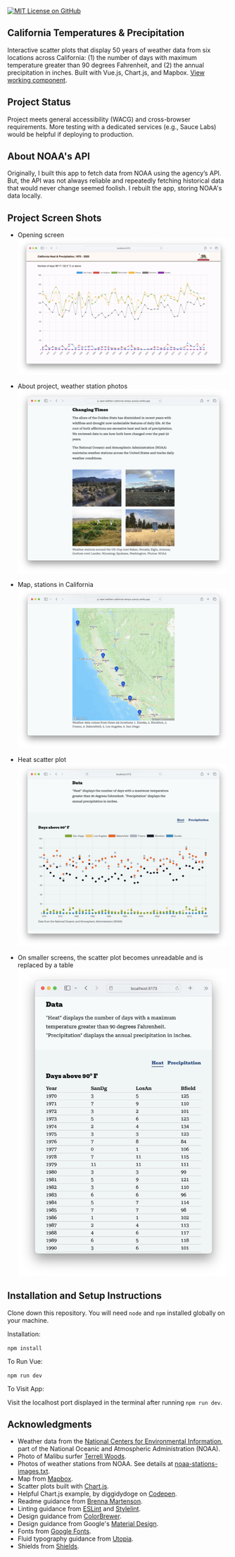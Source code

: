 [![MIT License on GitHub](https://img.shields.io/github/license/seankelliher/california-temps-precip?style=flat-square)](/LICENSE.txt)
## California Temperatures & Precipitation

Interactive scatter plots that display 50 years of weather data from six locations across California: (1) the number of days with maximum temperature greater than 90 degrees Fahrenheit, and (2) the annual precipitation in inches. Built with Vue.js, Chart.js, and Mapbox. [View working component](https://sean-kelliher-california-temps-precip.netlify.app).

## Project Status

Project meets general accessibility (WACG) and cross-browser requirements. More testing with a dedicated services (e.g., Sauce Labs) would be helpful if deploying to production.

## About NOAA's API
Originally, I built this app to fetch data from NOAA using the agency’s API. But, the API was not always reliable and repeatedly fetching historical data that would never change seemed foolish. I rebuilt the app, storing NOAA's data locally.

## Project Screen Shots

* Opening screen
![screen shot of project](/screenshots/california-temps-precip-screenshot1.png?s=600)

* About project, weather station photos
![screen shot of project](/screenshots/california-temps-precip-screenshot2.png?s=600)

* Map, stations in California
![screen shot of project](/screenshots/california-temps-precip-screenshot3.png?s=600)

* Heat scatter plot
![screen shot of project](/screenshots/california-temps-precip-screenshot4.png?s=600)

* On smaller screens, the scatter plot becomes unreadable and is replaced by a table
![screen shot of project](/screenshots/california-temps-precip-screenshot5.png?s=600)

## Installation and Setup Instructions

Clone down this repository. You will need `node` and `npm` installed globally on your machine. 

Installation:

`npm install`  

To Run Vue:

`npm run dev` 

To Visit App:

Visit the localhost port displayed in the terminal after running `npm run dev`.

## Acknowledgments

* Weather data from the [National Centers for Environmental Information](https://www.ncei.noaa.gov/access/search/data-search/global-summary-of-the-year), part of the National Oceanic and Atmospheric Administration (NOAA).
* Photo of Malibu surfer [Terrell Woods](https://commons.wikimedia.org/wiki/File:Malibu_surfer_at_sea_(Unsplash).jpg).
* Photos of weather stations from NOAA. See details at [noaa-stations-images.txt](https://github.com/seankelliher/california-temps-precip/blob/main/notes/noaa-stations-images.txt).
* Map from [Mapbox](https://docs.mapbox.com/playground/static/).
* Scatter plots built with [Chart.js](https://www.chartjs.org/docs/latest/).
* Helpful Chart.js example, by diggidydoge on [Codepen](https://codepen.io/diggitydoge/pen/MWWmgJp?__cf_chl_captcha_tk__=0p_9xAp805KWSEbmYe2FWoI8MrlpQUN_VncDcE8VenI-1637378794-0-gaNycGzNB30).
* Readme guidance from [Brenna Martenson](https://gist.github.com/martensonbj/6bf2ec2ed55f5be723415ea73c4557c4).
* Linting guidance from [ESLint](https://eslint.org) and [Stylelint](https://stylelint.io).
* Design guidance from [ColorBrewer](https://colorbrewer2.org/#type=sequential&scheme=BuGn&n=3).
* Design guidance from Google's [Material Design](https://material.io/design).
* Fonts from [Google Fonts](https://fonts.google.com).
* Fluid typography guidance from [Utopia](https://utopia.fyi).
* Shields from [Shields](https://shields.io).